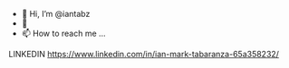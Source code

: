 - 👋 Hi, I’m @iantabz
- 👀 
- 📫 How to reach me ...

LINKEDIN
https://www.linkedin.com/in/ian-mark-tabaranza-65a358232/

<!---
iantabz/iantabz is a ✨ special ✨ repository because its `README.md` (this file) appears on your GitHub profile.
You can click the Preview link to take a look at your changes.
--->
